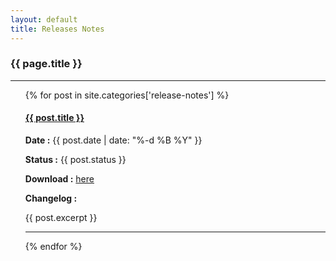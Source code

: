 ```yaml
---
layout: default
title: Releases Notes
---
```


### {{ page.title }}
***

<ul>
  {% for post in site.categories['release-notes'] %}
    <h4><a href="{{ post.url }}">{{ post.title }}</a></h4>
    <p><strong>Date :</strong> {{ post.date | date: "%-d %B %Y" }}</p>
    <p><strong>Status :</strong> {{ post.status }}</p>
    <p><strong>Download :</strong> <a href="{{ post.download }}">here</a></p>
    <p><strong>Changelog :</strong></p>
    {{ post.excerpt }}
    <hr>
  {% endfor %}
</ul>

<div id="toc">
</div>
